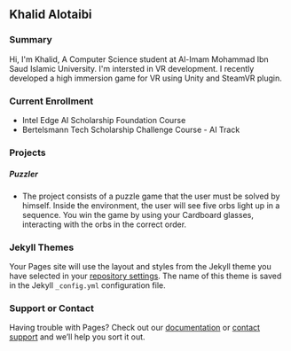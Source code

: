 ## Khalid Alotaibi

### Summary

Hi, I'm Khalid, A Computer Science student at Al-Imam Mohammad Ibn Saud Islamic University. I'm intersted in VR development. I recently developed a high immersion game for VR using Unity and SteamVR plugin.

### Current Enrollment

- Intel Edge AI Scholarship Foundation Course
- Bertelsmann Tech Scholarship Challenge Course - AI Track

### Projects

##### Puzzler

- The project consists of a puzzle game that the user must be solved by himself. Inside the environment, the user will see five orbs light up in a sequence. You win the game by using your Cardboard glasses, interacting with the orbs in the correct order.



### Jekyll Themes

Your Pages site will use the layout and styles from the Jekyll theme you have selected in your [repository settings](https://github.com/Kaalotaibi37/Kaalotaibi37.github.io/settings). The name of this theme is saved in the Jekyll `_config.yml` configuration file.

### Support or Contact

Having trouble with Pages? Check out our [documentation](https://help.github.com/categories/github-pages-basics/) or [contact support](https://github.com/contact) and we’ll help you sort it out.
